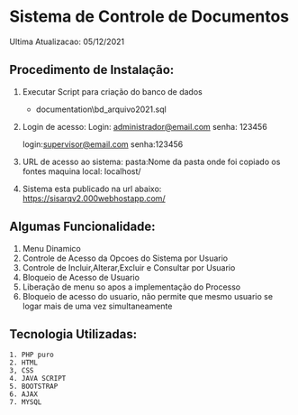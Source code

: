 # Sistema de Controle de Documentos

Ultima Atualizacao: 05/12/2021

## Procedimento de Instalação:
1) Executar Script para criação do banco de dados
    - documentation\bd_arquivo2021.sql
   
2) Login de acesso:
   Login: administrador@email.com
   senha: 123456
   
   login:supervisor@email.com
   senha:123456
   
 3) URL de acesso ao sistema:
    pasta:Nome da pasta onde foi copiado os fontes 
    maquina local: localhost/<pasta>

 4) Sistema esta publicado na url abaixo:
    https://sisarqv2.000webhostapp.com/

## Algumas Funcionalidade:
   1) Menu Dinamico
   2) Controle de Acesso da Opcoes do Sistema por Usuario
   3) Controle de Incluir,Alterar,Excluir e Consultar por Usuario
   4) Bloqueio de Acesso de Usuario
   5) Liberação de menu so apos a implementação do Processo
   6) Bloqueio de acesso do usuario, não permite que mesmo usuario se logar mais de uma vez simultaneamente

## Tecnologia Utilizadas:
    1. PHP puro
    2. HTML
    3, CSS
    4. JAVA SCRIPT
    5. BOOTSTRAP
    6. AJAX
    7. MYSQL
